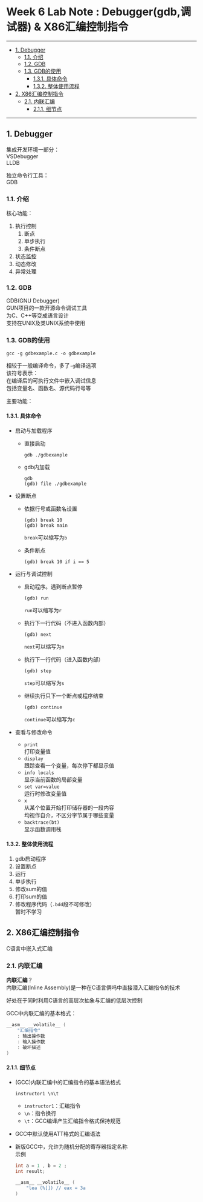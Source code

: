 # Week 6 Lab Note : Debugger(gdb,调试器) & X86汇编控制指令

---

- [1. Debugger](#1-debugger)
    - [1.1. 介绍](#11-介绍)
    - [1.2. GDB](#12-gdb)
    - [1.3. GDB的使用](#13-gdb的使用)
        - [1.3.1. 具体命令](#131-具体命令)
        - [1.3.2. 整体使用流程](#132-整体使用流程)
- [2. X86汇编控制指令](#2-x86汇编控制指令)
    - [2.1. 内联汇编](#21-内联汇编)
        - [2.1.1. 细节点](#211-细节点)

---

## 1. Debugger

集成开发环境一部分：  
VSDebugger  
LLDB  

独立命令行工具：  
GDB  

### 1.1. 介绍

核心功能：  

1. 执行控制  
    1. 断点  
    2. 单步执行  
    3. 条件断点  
2. 状态监控  
3. 动态修改  
4. 异常处理  

### 1.2. GDB

GDB(GNU Debugger)  
GUN项目的一款开源命令调试工具  
为C、C++等变成语言设计  
支持在UNIX及类UNIX系统中使用  

### 1.3. GDB的使用

```shell
gcc -g gdbexample.c -o gdbexample
```

相较于一般编译命令，多了`-g`编译选项  
该符号表示：  
在编译后的可执行文件中嵌入调试信息  
包括变量名、函数名、源代码行号等  

主要功能：  

#### 1.3.1. 具体命令

- 启动与加载程序
    - 直接启动

        ```shell
        gdb ./gdbexample
        ```

    - gdb内加载

        ```shell
        gdb
        (gdb) file ./gdbexample
        ```

- 设置断点  
    - 依据行号或函数名设置  

        ```shell
        (gdb) break 10
        (gdb) break main
        ```

        `break`可以缩写为`b`

    - 条件断点  

        ```shell
        (gdb) break 10 if i == 5
        ```

- 运行与调试控制  
    - 启动程序。遇到断点暂停  

        ```shell
        (gdb) run
        ```

        `run`可以缩写为`r`  

    - 执行下一行代码（不进入函数内部）

        ```shell
        (gdb) next
        ```

        `next`可以缩写为`n`

    - 执行下一行代码（进入函数内部）

        ```shell
        (gdb) step
        ```

        `step`可以缩写为`s`

    - 继续执行只下一个断点或程序结束

        ```shell
        (gdb) continue
        ```

        `continue`可以缩写为`c`

- 查看与修改命令
    - `print`  
        打印变量值
    - `display`  
        跟踪查看一个变量，每次停下都显示值
    - `info locals`  
        显示当前函数的局部变量
    - `set var=value`  
        运行时修改变量值
    - `x`  
        从某个位置开始打印储存器的一段内容  
        均视作自介，不区分字节属于哪些变量  
    - `backtrace(bt)`  
        显示函数调用栈  

#### 1.3.2. 整体使用流程

1. gdb启动程序  
2. 设置断点  
3. 运行  
4. 单步执行  
5. 修改sum的值
6. 打印sum的值
7. 修改程序代码（`.bdd`段不可修改）  
    暂时不学习  

## 2. X86汇编控制指令

C语言中嵌入式汇编  

### 2.1. 内联汇编

**内联汇编**？  
内联汇编(Inline Assembly)是一种在C语言俩吗中直接潜入汇编指令的技术  

好处在于同时利用C语言的高层次抽象与汇编的低层次控制  

GCC中内联汇编的基本格式：  

```c
__asm__ __volatile__ (  
    "汇编指令"  
    : 输出操作数  
    : 输入操作数  
    : 破坏描述  
)
```

#### 2.1.1. 细节点

- (GCC)内联汇编中的汇编指令的基本语法格式  

    ```c
    instructor1 \n\t
    ```

    - `instructor1`：汇编指令
    - `\n`：指令换行  
    - `\t`：GCC编译产生汇编指令格式保持规范  
- GCC中默认使用ATT格式的汇编语法  

- 新版GCC中，允许为随机分配的寄存器指定名称  
    示例

    ```c
    int a = 1 , b = 2 ;
    int result; 

    __asm__ __volatile__ (
        "lea (%[]) // eax = 3a
    )
    ```
    